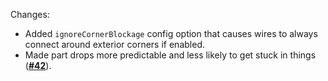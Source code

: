 Changes:

* Added `ignoreCornerBlockage` config option that causes wires to always connect around exterior corners if enabled.
* Made part drops more predictable and less likely to get stuck in things
  (**[#42](https://github.com/Kneelawk/WiredRedstone/issues/42)**).
